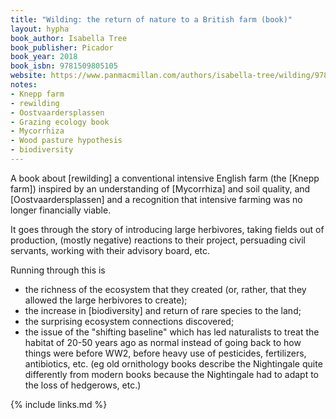 ```yaml
---
title: "Wilding: the return of nature to a British farm (book)"
layout: hypha
book_author: Isabella Tree
book_publisher: Picador
book_year: 2018
book_isbn: 9781509805105
website: https://www.panmacmillan.com/authors/isabella-tree/wilding/9781509805105
notes:
- Knepp farm
- rewilding
- Oostvaardersplassen
- Grazing ecology book
- Mycorrhiza
- Wood pasture hypothesis
- biodiversity
---
```


A book about [rewilding] a conventional intensive English farm (the [Knepp farm])
inspired by an understanding of [Mycorrhiza] and soil quality, and [Oostvaardersplassen] and a recognition that intensive farming was no longer financially viable.

It goes through the story of introducing large herbivores, taking fields out of production, (mostly negative) reactions to their project, persuading civil servants, working with their advisory board, etc.

Running through this is

- the richness of the ecosystem that they created (or, rather, that they allowed the large herbivores to create);
- the increase in [biodiversity] and return of rare species to the land;
- the surprising ecosystem connections discovered;
- the issue of the "shifting baseline" which has led naturalists to treat the habitat of 20-50 years ago as normal instead of going back to how things were before WW2, before heavy use of pesticides, fertilizers, antibiotics, etc. (eg old ornithology books describe the Nightingale quite differently from modern books because the Nightingale had to adapt to the loss of hedgerows, etc.)

{% include links.md %}